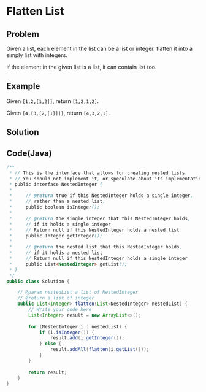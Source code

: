 Flatten List
============

Problem
-------



Given a list, each element in the list can be a list or integer. flatten it into a simply list with integers.

If the element in the given list is a list, it can contain list too.

Example
-------

Given ``[1,2,[1,2]]``, return ``[1,2,1,2]``.

Given ``[4,[3,[2,[1]]]]``, return ``[4,3,2,1]``.

Solution
--------


Code(Java)
----------

```java
/**
 * // This is the interface that allows for creating nested lists.
 * // You should not implement it, or speculate about its implementation
 * public interface NestedInteger {
 *
 *     // @return true if this NestedInteger holds a single integer,
 *     // rather than a nested list.
 *     public boolean isInteger();
 *
 *     // @return the single integer that this NestedInteger holds,
 *     // if it holds a single integer
 *     // Return null if this NestedInteger holds a nested list
 *     public Integer getInteger();
 *
 *     // @return the nested list that this NestedInteger holds,
 *     // if it holds a nested list
 *     // Return null if this NestedInteger holds a single integer
 *     public List<NestedInteger> getList();
 * }
 */
public class Solution {

    // @param nestedList a list of NestedInteger
    // @return a list of integer
    public List<Integer> flatten(List<NestedInteger> nestedList) {
        // Write your code here
        List<Integer> result = new ArrayList<>();
        
        for (NestedInteger i : nestedList) {
            if (i.isInteger()) {
                result.add(i.getInteger());
            } else {
                result.addAll(flatten(i.getList()));
            }
        }
        
        return result;
    }
}

```